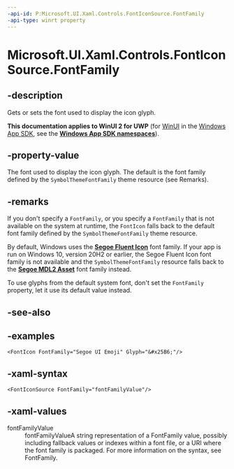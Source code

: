 ```yaml
---
-api-id: P:Microsoft.UI.Xaml.Controls.FontIconSource.FontFamily
-api-type: winrt property
---
```

<!-- Property syntax.
public FontFamily FontFamily { get;  set; }
-->

# Microsoft.UI.Xaml.Controls.FontIconSource.FontFamily


## -description

Gets or sets the font used to display the icon glyph.


**This documentation applies to WinUI 2 for UWP** (for [WinUI](/windows/apps/winui/winui3/) in the [Windows App SDK](/windows/apps/windows-app-sdk/), see the **[Windows App SDK namespaces](/windows/windows-app-sdk/api/winrt/)**).

## -property-value

The font used to display the icon glyph. The default is the font family defined by the `SymbolThemeFontFamily` theme resource (see Remarks).


## -remarks

If you don't specify a `FontFamily`, or you specify a `FontFamily` that is not available on the system at runtime, the `FontIcon` falls back to the default font family defined by the `SymbolThemeFontFamily` theme resource.

By default, Windows uses the [**Segoe Fluent Icon**](/windows/apps/design/style/segoe-ui-symbol-font) font family. If your app is run on Windows 10, version 20H2 or earlier, the Segoe Fluent Icon font family is not available and the `SymbolThemeFontFamily` resource falls back to the [**Segoe MDL2 Asset**](/windows/apps/design/style/segoe-ui-symbol-font) font family instead. 

To use glyphs from the default system font, don't set the `FontFamily` property, let it use its default value instead.

## -see-also


## -examples

```xaml
<FontIcon FontFamily="Segoe UI Emoji" Glyph="&#x25B6;"/>
```


## -xaml-syntax

```xaml
<FontIconSource FontFamily="fontFamilyValue"/>
```


## -xaml-values

<dl><dt>fontFamilyValue</dt><dd>fontFamilyValueA string representation of a FontFamily value, possibly including fallback values or indexes within a font file, or a URI where the font family is packaged. For more information on the syntax, see FontFamily.</dd>
</dl>


